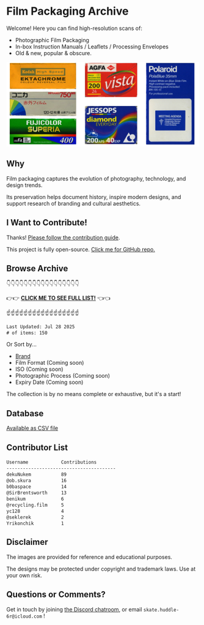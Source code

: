 # Film Packaging Archive

Welcome! Here you can find high-resolution scans of:

* Photographic Film Packaging
* In-box Instruction Manuals / Leaflets / Processing Envelopes
* Old & new, popular & obscure.

![title](resources/title.jpg)

## Why

Film packaging captures the evolution of photography, technology, and design trends.

Its preservation helps document history, inspire modern designs, and support research of branding and cultural aesthetics.

## I Want to Contribute!

Thanks! [Please follow the contribution guide](contribution_guide.md).

This project is fully open-source. [Click me for GitHub repo.](https://github.com/dekuNukem/Film-Packaging)

## Browse Archive

👇👇👇👇👇👇👇👇👇👇👇👇👇👇👇👇👇

👉👉 [**CLICK ME TO SEE FULL LIST!**](./film_packaging/by_brand.md) 👈👈

☝️☝️☝️☝️☝️☝️☝️☝️☝️☝️☝️☝️☝️☝️☝️☝️☝️

```
Last Updated: Jul 28 2025
# of items: 150
```

Or Sort by...

* [Brand](./film_packaging/by_brand.md)
* Film Format (Coming soon)
* ISO (Coming soon)
* Photographic Process (Coming soon)
* Expiry Date (Coming soon)

The collection is by no means complete or exhaustive, but it's a start!

## Database

[Available as CSV file](./film_packaging/database.csv)

## Contributor List

```
Username            Contributions       
----------------------------------------
dekuNukem           89                  
@ob.skura           16                  
b0baspace           14                  
@SirBrentsworth     13                  
benikum             6                   
@recycling.film     5                   
yc128               4                   
@seklerek           2                   
Yrikonchik          1                   
```

## Disclaimer

The images are provided for reference and educational purposes.

The designs may be protected under copyright and trademark laws. Use at your own risk.

## Questions or Comments?

Get in touch by joining [the Discord chatroom](https://discord.gg/yvBx7dVG4B), or email `skate.huddle-6r@icloud.com` !

